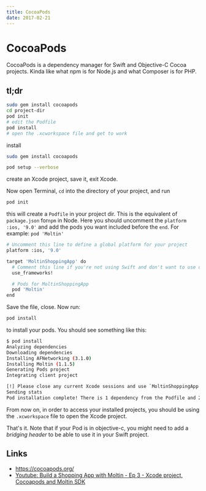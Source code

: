 ```yaml
---
title: CocoaPods
date: 2017-02-21
---
```


# CocoaPods

CocoaPods is a dependency manager for Swift and Objective-C Cocoa projects. Kinda like what npm is for Node.js and what Composer is for PHP.

tl;dr
---

```bash
sudo gem install cocoapods
cd project-dir
pod init 
# edit the Podfile
pod install
# open the .xcworkspace file and get to work
```

install

```bash
sudo gem install cocoapods
```

```bash
pod setup --verbose
```

create an Xcode project, save it, exit Xcode.

Now open Terminal, `cd` into the directory of your project, and run

```bash
pod init
```

this will create a `Podfile` in your project dir. This is the equivalent of `package.json` for`npm` in Node. Here you should uncomment the `platform :ios, '9.0'` and add the pods you want included before the `end`. For example: `pod 'Moltin'`

```bash
# Uncomment this line to define a global platform for your project
platform :ios, '9.0'

target 'MoltinShoppingApp' do
  # Comment this line if you're not using Swift and don't want to use dynamic frameworks
  use_frameworks!

  # Pods for MoltinShoppingApp
  pod 'Moltin'
end
```

Save the file, close. Now run:

```bash
pod install
```
to install your pods. You should see something like this:

```bash
$ pod install
Analyzing dependencies
Downloading dependencies
Installing AFNetworking (3.1.0)
Installing Moltin (1.1.5)
Generating Pods project
Integrating client project

[!] Please close any current Xcode sessions and use `MoltinShoppingApp.xcworkspace` for this project from now on.
Sending stats
Pod installation complete! There is 1 dependency from the Podfile and 2 total pods installed.
```
From now on, in order to access your installed projects, you should be using the `.xcworkspace` file to open the Xcode project.

That's it. Note that if your Pod is in objective-c, you might need to add a _bridging header_ to be able to use it in your Swift project.


Links
---

- https://cocoapods.org/
- [Youtube: Build a Shopping App with Moltin - Ep 3 - Xcode project, Cocoapods and Moltin SDK](https://www.youtube.com/watch?v=2Ai433HaTjo)